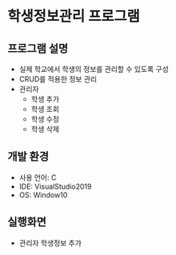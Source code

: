 # 학생정보관리 프로그램

## 프로그램 설명
+ 실제 학교에서 학생의 정보를 관리할 수 있도록 구성
+ CRUD를 적용한 정보 관리
+ 관리자
  - 학생 추가
  - 학생 조회
  - 학생 수정
  - 학생 삭제

## 개발 환경
+ 사용 언어: C
+ IDE: VisualStudio2019
+ OS: Window10

## 실행화면
+ 관리자 학생정보 추가





